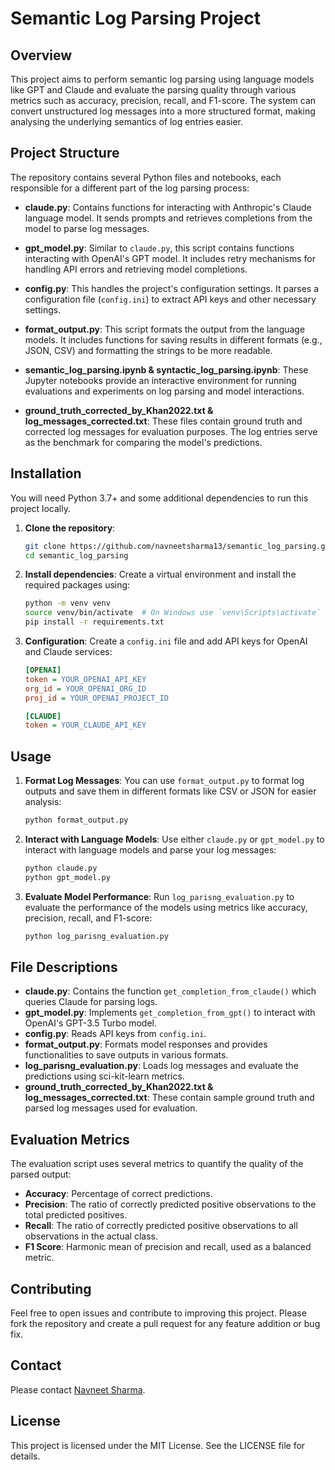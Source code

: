 # Semantic Log Parsing Project

## Overview
This project aims to perform semantic log parsing using language models like GPT and Claude and evaluate the parsing quality through various metrics such as accuracy, precision, recall, and F1-score. The system can convert unstructured log messages into a more structured format, making analysing the underlying semantics of log entries easier.

## Project Structure
The repository contains several Python files and notebooks, each responsible for a different part of the log parsing process:

- **claude.py**: Contains functions for interacting with Anthropic's Claude language model. It sends prompts and retrieves completions from the model to parse log messages.

- **gpt_model.py**: Similar to `claude.py`, this script contains functions interacting with OpenAI's GPT model. It includes retry mechanisms for handling API errors and retrieving model completions.

- **config.py**: This handles the project's configuration settings. It parses a configuration file (`config.ini`) to extract API keys and other necessary settings.

- **format_output.py**: This script formats the output from the language models. It includes functions for saving results in different formats (e.g., JSON, CSV) and formatting the strings to be more readable.

- **semantic_log_parsing.ipynb & syntactic_log_parsing.ipynb**: These Jupyter notebooks provide an interactive environment for running evaluations and experiments on log parsing and model interactions.

- **ground_truth_corrected_by_Khan2022.txt & log_messages_corrected.txt**: These files contain ground truth and corrected log messages for evaluation purposes. The log entries serve as the benchmark for comparing the model's predictions.

## Installation
You will need Python 3.7+ and some additional dependencies to run this project locally.

1. **Clone the repository**:
   ```sh
   git clone https://github.com/navneetsharma13/semantic_log_parsing.git
   cd semantic_log_parsing
   ```

2. **Install dependencies**:
   Create a virtual environment and install the required packages using:
   ```sh
   python -m venv venv
   source venv/bin/activate  # On Windows use `venv\Scripts\activate`
   pip install -r requirements.txt
   ```

3. **Configuration**:
   Create a `config.ini` file and add API keys for OpenAI and Claude services:
   ```ini
   [OPENAI]
   token = YOUR_OPENAI_API_KEY
   org_id = YOUR_OPENAI_ORG_ID
   proj_id = YOUR_OPENAI_PROJECT_ID

   [CLAUDE]
   token = YOUR_CLAUDE_API_KEY
   ```

## Usage
1. **Format Log Messages**:
   You can use `format_output.py` to format log outputs and save them in different formats like CSV or JSON for easier analysis:
   ```sh
   python format_output.py
   ```

2. **Interact with Language Models**:
   Use either `claude.py` or `gpt_model.py` to interact with language models and parse your log messages:
   ```sh
   python claude.py
   python gpt_model.py
   ```

3. **Evaluate Model Performance**:
   Run `log_parisng_evaluation.py` to evaluate the performance of the models using metrics like accuracy, precision, recall, and F1-score:
   ```sh
   python log_parisng_evaluation.py
   ```

## File Descriptions
- **claude.py**: Contains the function `get_completion_from_claude()` which queries Claude for parsing logs.
- **gpt_model.py**: Implements `get_completion_from_gpt()` to interact with OpenAI's GPT-3.5 Turbo model.
- **config.py**: Reads API keys from `config.ini`.
- **format_output.py**: Formats model responses and provides functionalities to save outputs in various formats.
- **log_parisng_evaluation.py**: Loads log messages and evaluate the predictions using sci-kit-learn metrics.
- **ground_truth_corrected_by_Khan2022.txt & log_messages_corrected.txt**: These contain sample ground truth and parsed log messages used for evaluation.

## Evaluation Metrics
The evaluation script uses several metrics to quantify the quality of the parsed output:
- **Accuracy**: Percentage of correct predictions.
- **Precision**: The ratio of correctly predicted positive observations to the total predicted positives.
- **Recall**: The ratio of correctly predicted positive observations to all observations in the actual class.
- **F1 Score**: Harmonic mean of precision and recall, used as a balanced metric.

## Contributing
Feel free to open issues and contribute to improving this project. Please fork the repository and create a pull request for any feature addition or bug fix.

## Contact
Please contact [Navneet Sharma](mailto:sharma.navneet092@gmail.com).

## License
This project is licensed under the MIT License. See the LICENSE file for details.

